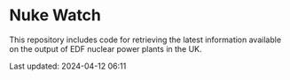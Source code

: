 # Nuke Watch

This repository includes code for retrieving the latest information available on the output of EDF nuclear power plants in the UK.

Last updated: 2024-04-12 06:11